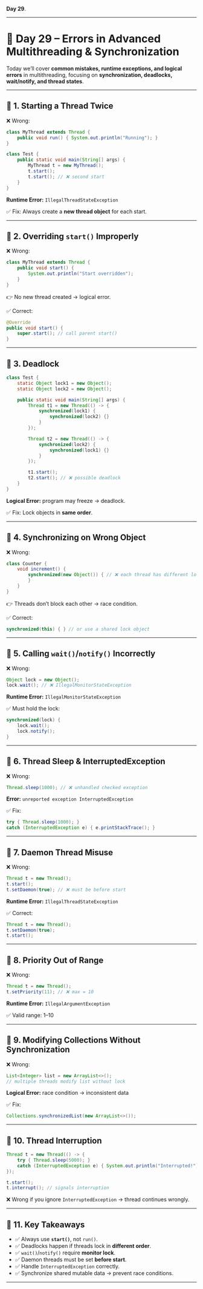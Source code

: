 **Day 29**.

---

# 📅 Day 29 – Errors in **Advanced Multithreading & Synchronization**

Today we’ll cover **common mistakes, runtime exceptions, and logical errors** in multithreading, focusing on **synchronization, deadlocks, wait/notify, and thread states**.

---

## 🔹 1. Starting a Thread Twice

❌ Wrong:

```java
class MyThread extends Thread {
    public void run() { System.out.println("Running"); }
}

class Test {
    public static void main(String[] args) {
        MyThread t = new MyThread();
        t.start();
        t.start(); // ❌ second start
    }
}
```

**Runtime Error:** `IllegalThreadStateException`

✅ Fix: Always create a **new thread object** for each start.

---

## 🔹 2. Overriding `start()` Improperly

❌ Wrong:

```java
class MyThread extends Thread {
    public void start() {
        System.out.println("Start overridden");
    }
}
```

👉 No new thread created → logical error.

✅ Correct:

```java
@Override
public void start() {
    super.start(); // call parent start()
}
```

---

## 🔹 3. Deadlock

```java
class Test {
    static Object lock1 = new Object();
    static Object lock2 = new Object();

    public static void main(String[] args) {
        Thread t1 = new Thread(() -> {
            synchronized(lock1) {
                synchronized(lock2) {}
            }
        });

        Thread t2 = new Thread(() -> {
            synchronized(lock2) {
                synchronized(lock1) {}
            }
        });

        t1.start();
        t2.start(); // ❌ possible deadlock
    }
}
```

**Logical Error:** program may freeze → deadlock.

✅ Fix: Lock objects in **same order**.

---

## 🔹 4. Synchronizing on Wrong Object

❌ Wrong:

```java
class Counter {
    void increment() {
        synchronized(new Object()) { // ❌ each thread has different lock
        }
    }
}
```

👉 Threads don’t block each other → race condition.

✅ Correct:

```java
synchronized(this) { } // or use a shared lock object
```

---

## 🔹 5. Calling `wait()`/`notify()` Incorrectly

❌ Wrong:

```java
Object lock = new Object();
lock.wait(); // ❌ IllegalMonitorStateException
```

**Runtime Error:** `IllegalMonitorStateException`

✅ Must hold the lock:

```java
synchronized(lock) {
    lock.wait();
    lock.notify();
}
```

---

## 🔹 6. Thread Sleep & InterruptedException

❌ Wrong:

```java
Thread.sleep(1000); // ❌ unhandled checked exception
```

**Error:** `unreported exception InterruptedException`

✅ Fix:

```java
try { Thread.sleep(1000); }
catch (InterruptedException e) { e.printStackTrace(); }
```

---

## 🔹 7. Daemon Thread Misuse

❌ Wrong:

```java
Thread t = new Thread();
t.start();
t.setDaemon(true); // ❌ must be before start
```

**Runtime Error:** `IllegalThreadStateException`

✅ Correct:

```java
Thread t = new Thread();
t.setDaemon(true);
t.start();
```

---

## 🔹 8. Priority Out of Range

❌ Wrong:

```java
Thread t = new Thread();
t.setPriority(11); // ❌ max = 10
```

**Runtime Error:** `IllegalArgumentException`

✅ Valid range: 1–10

---

## 🔹 9. Modifying Collections Without Synchronization

❌ Wrong:

```java
List<Integer> list = new ArrayList<>();
// multiple threads modify list without lock
```

**Logical Error:** race condition → inconsistent data

✅ Fix:

```java
Collections.synchronizedList(new ArrayList<>());
```

---

## 🔹 10. Thread Interruption

```java
Thread t = new Thread(() -> {
    try { Thread.sleep(5000); }
    catch (InterruptedException e) { System.out.println("Interrupted!"); }
});

t.start();
t.interrupt(); // signals interruption
```

❌ Wrong if you ignore `InterruptedException` → thread continues wrongly.

---

## 🔹 11. Key Takeaways

- ✅ Always use **`start()`**, not `run()`.
- ✅ Deadlocks happen if threads lock in **different order**.
- ✅ `wait()`/`notify()` require **monitor lock**.
- ✅ Daemon threads must be set **before start**.
- ✅ Handle `InterruptedException` correctly.
- ✅ Synchronize shared mutable data → prevent race conditions.

---
